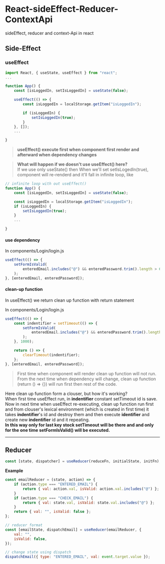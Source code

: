 # React-sideEffect-Reducer-ContextApi

sideEffect, reducer and context-Api in react

## Side-Effect

### useEffect

```js
import React, { useState, useEffect } from "react";
...

function App() {
    const [isLoggedIn, setIsLoggedIn] = useState(false);

    useEffect(() => {
        const isLoggedIn = localStorage.getItem("isLoggedIn");

        if (isLoggedIn) {
            setIsLoggedIn(true);
        }
    }, []);
    ...

}
```

> **useEffect() execute first when component first render and afterward when dependency changes**

> **What will happen if we doesn't use useEffect() here?** \
> If we use only useState() then When we'll set setIsLogedIn(true), component will re-renderd and it'll fall in infinite loop, like

```js
// infinite loop with out useEffect()
function App() {
    const [isLoggedIn, setIsLoggedIn] = useState(false);

    const isLoggedIn = localStorage.getItem("isLoggedIn");
    if (isLoggedIn) {
        setIsLoggedIn(true);
    }
    ...

}
```

#### use dependency

In components/Login/login.js

```js
useEffect(() => {
    setFormIsValid(
        enteredEmail.includes("@") && enteredPassword.trim().length > 6
    );
}, [enteredEmail, enteredPassword]);
```

#### clean-up function

In useEffect() we return clean up function with return statement

In components/Login/login.js

```js
useEffect(() => {
    const indentifier = setTimeout(() => {
        setFormIsValid(
            enteredEmail.includes("@") && enteredPassword.trim().length > 6
        );
    }, 1000);

    return () => {
        clearTimeout(indentifier);
    };
}, [enteredEmail, enteredPassword]);
```

> First time when component will render clean up function will not run. \
> From the next time when dependency will change, clean up function (return () => {}) will run first then rest of the code.

Here clean up function form a clouser, but how it's working? \
When first time useEffect run, in **indentifier** constant setTimeout id is save. Now in next time when useEffect re-executing, clean up function run first and from clouser's lexical environment (which is created in first time) it takes **indentifier**'s id and destroy them and then execute **identifier** and create new **indentifier** id and it repeating.\
**In this way only for last key stock setTimeout will be there and and only for the one time setFormIsValid() will be executed.**

---

## Reducer

```js
const [state, dispatcher] = useReducer(reduceFn, initialState, initFn);
```

**Example**

```js
const emailReducer = (state, action) => {
    if (action.type === "ENTERED_EMAIL") {
        return { val: action.val, isValid: action.val.includes("@") };
    }
    if (action.type === "CHECK_EMAIL") {
        return { val: state.val, isValid: state.val.includes("@") };
    }
    return { val: "", isValid: false };
};

// reducer format
const [emailState, dispatchEmail] = useReducer(emailReducer, {
    val: "",
    isValid: false,
});

// change state using dispatch
dispatchEmail({ type: "ENTERED_EMAIL", val: event.target.value });
```
